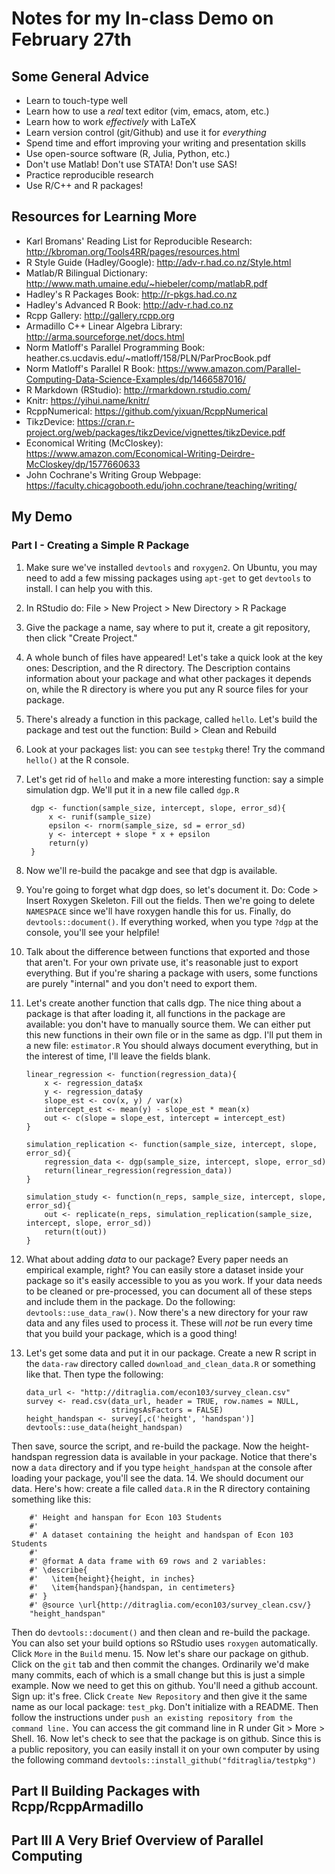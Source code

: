 # Notes for my In-class Demo on February 27th

## Some General Advice 
- Learn to touch-type well
- Learn how to use a *real* text editor (vim, emacs, atom, etc.)
- Learn how to work *effectively* with LaTeX
- Learn version control (git/Github) and use it for *everything*
- Spend time and effort improving your writing and presentation skills
- Use open-source software (R, Julia, Python, etc.)
- Don't use Matlab! Don't use STATA! Don't use SAS!
- Practice reproducible research
- Use R/C++ and R packages!

## Resources for Learning More
- Karl Bromans' Reading List for Reproducible Research: http://kbroman.org/Tools4RR/pages/resources.html 
- R Style Guide (Hadley/Google): http://adv-r.had.co.nz/Style.html
- Matlab/R Bilingual Dictionary: http://www.math.umaine.edu/~hiebeler/comp/matlabR.pdf
- Hadley's R Packages Book: http://r-pkgs.had.co.nz
- Hadley's Advanced R Book: http://adv-r.had.co.nz
- Rcpp Gallery: http://gallery.rcpp.org
- Armadillo C++ Linear Algebra Library: http://arma.sourceforge.net/docs.html
- Norm Matloff's Parallel Programming Book: heather.cs.ucdavis.edu/~matloff/158/PLN/ParProcBook.pdf  
- Norm Matloff's Parallel R Book: https://www.amazon.com/Parallel-Computing-Data-Science-Examples/dp/1466587016/
- R Markdown (RStudio): http://rmarkdown.rstudio.com/
- Knitr: https://yihui.name/knitr/
- RcppNumerical: https://github.com/yixuan/RcppNumerical
- TikzDevice: https://cran.r-project.org/web/packages/tikzDevice/vignettes/tikzDevice.pdf
- Economical Writing (McCloskey): https://www.amazon.com/Economical-Writing-Deirdre-McCloskey/dp/1577660633
- John Cochrane's Writing Group Webpage: https://faculty.chicagobooth.edu/john.cochrane/teaching/writing/

## My Demo

### Part I - Creating a Simple R Package
1. Make sure we've installed `devtools` and `roxygen2`. On Ubuntu, you may need to add a few missing packages using `apt-get` to get `devtools` to install. I can help you with this.
2. In RStudio do: File > New Project > New Directory > R Package 
3. Give the package a name, say where to put it, create a git repository, then click "Create Project."
4. A whole bunch of files have appeared! Let's take a quick look at the key ones: Description, and the R directory. The Description contains information about your package and what other packages it depends on, while the R directory is where you put any R source files for your package.
5. There's already a function in this package, called `hello`. Let's build the package and test out the function: Build > Clean and Rebuild
6. Look at your packages list: you can see `testpkg` there! Try the command `hello()` at the R console.
7. Let's get rid of `hello` and make a more interesting function: say a simple simulation dgp. We'll put it in a new file called `dgp.R`

        dgp <- function(sample_size, intercept, slope, error_sd){
            x <- runif(sample_size)
            epsilon <- rnorm(sample_size, sd = error_sd)
            y <- intercept + slope * x + epsilon
            return(y)
        }

8. Now we'll re-build the pacakge and see that dgp is available.
9. You're going to forget what dgp does, so let's document it.  Do: Code > Insert Roxygen Skeleton. Fill out the fields. Then we're going to delete `NAMESPACE` since we'll have roxygen handle this for us. Finally, do `devtools::document()`. If everything worked, when you type `?dgp` at the console, you'll see your helpfile!
10. Talk about the difference between functions that exported and those that aren't. For your own private use, it's reasonable just to export everything. But if you're sharing a package with users, some functions are purely "internal" and you don't need to export them.
11. Let's create another function that calls dgp. The nice thing about a package is that after loading it, all functions in the package are available: you don't have to manually source them. We can either put this new functions in their own file or in the same as dgp. I'll put them in a new file: `estimator.R` You should always document everything, but in the interest of time, I'll leave the fields blank.

        linear_regression <- function(regression_data){
            x <- regression_data$x
            y <- regression_data$y
            slope_est <- cov(x, y) / var(x)
            intercept_est <- mean(y) - slope_est * mean(x)
            out <- c(slope = slope_est, intercept = intercept_est)
        }

        simulation_replication <- function(sample_size, intercept, slope, error_sd){
            regression_data <- dgp(sample_size, intercept, slope, error_sd)
            return(linear_regression(regression_data))
        }
      
        simulation_study <- function(n_reps, sample_size, intercept, slope, error_sd){
            out <- replicate(n_reps, simulation_replication(sample_size, intercept, slope, error_sd))
            return(t(out))
        }

12. What about adding *data* to our package? Every paper needs an empirical example, right? You can easily store a dataset inside your package so it's easily accessible to you as you work. If your data needs to be cleaned or pre-processed, you can document all of these steps and include them in the package. Do the following: `devtools::use_data_raw()`. Now there's a new directory for your raw data and any files used to process it. These will *not* be run every time that you build your package, which is a good thing!
13. Let's get some data and put it in our package. Create a new R script in the `data-raw` directory called `download_and_clean_data.R` or something like that. Then type the following:

        data_url <- "http://ditraglia.com/econ103/survey_clean.csv"
        survey <- read.csv(data_url, header = TRUE, row.names = NULL,
                           stringsAsFactors = FALSE)
        height_handspan <- survey[,c('height', 'handspan')]
        devtools::use_data(height_handspan)
        
Then save, source the script, and re-build the package. Now the height-handspan regression data is available in your package. Notice that there's now a `data` directory and if you type `height_handspan` at the console after loading your package, you'll see the data. 
14. We should document our data. Here's how: create a file called `data.R` in the R directory containing something like this:

        #' Height and hanspan for Econ 103 Students
        #'
        #' A dataset containing the height and handspan of Econ 103 Students
        #'
        #' @format A data frame with 69 rows and 2 variables:
        #' \describe{
        #'   \item{height}{height, in inches}
        #'   \item{handspan}{handspan, in centimeters}
        #' }
        #' @source \url{http://ditraglia.com/econ103/survey_clean.csv/}
        "height_handspan"

Then do `devtools::document()` and then clean and re-build the package. You can also set your build options so RStudio uses `roxygen` automatically. Click `More` in the `Build` menu.
15. Now let's share our package on github. Click on the `git` tab and then commit the changes. Ordinarily we'd make many commits, each of which is a small change but this is just a simple example. Now we need to get this on github. You'll need a github account. Sign up: it's free. Click `Create New Repository` and then give it the same name as our local package: `test_pkg`. Don't initialize with a README. Then follow the instructions under `push an existing repository from the command line.` You can access the git command line in R under Git > More > Shell.
16. Now let's check to see that the package is on github. Since this is a public repository, you can easily install it on your own computer by using the following command `devtools::install_github("fditraglia/testpkg")`

## Part II Building Packages with Rcpp/RcppArmadillo

## Part III A Very Brief Overview of Parallel Computing
